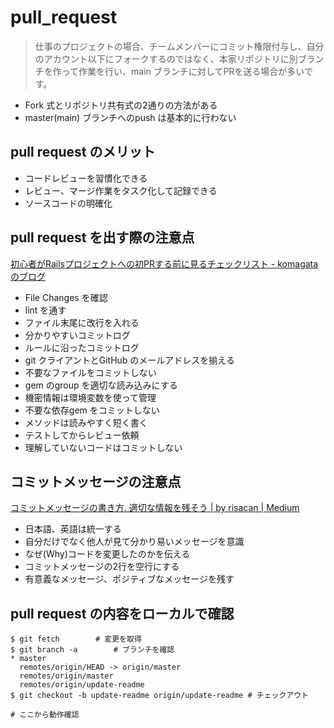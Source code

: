 # pull_request

> 仕事のプロジェクトの場合、チームメンバーにコミット権限付与し、自分のアカウント以下にフォークするのではなく、本家リポジトリに別ブランチを作って作業を行い、main ブランチに対してPRを送る場合が多いです。

* Fork 式とリポジトリ共有式の2通りの方法がある
* master(main) ブランチへのpush は基本的に行わない

## pull request のメリット

* コードレビューを習慣化できる
* レビュー、マージ作業をタスク化して記録できる
* ソースコードの明確化

## pull request を出す際の注意点

[初心者がRailsプロジェクトへの初PRする前に見るチェックリスト \- komagataのブログ](https://docs.komagata.org/5676)

* File Changes を確認
* lint を通す
* ファイル末尾に改行を入れる
* 分かりやすいコミットログ
* ルールに沿ったコミットログ
* git クライアントとGitHub のメールアドレスを揃える
* 不要なファイルをコミットしない
* gem のgroup を適切な読み込みにする
* 機密情報は環境変数を使って管理
* 不要な依存gem をコミットしない
* メソッドは読みやすく短く書く
* テストしてからレビュー依頼
* 理解していないコードはコミットしない

## コミットメッセージの注意点

[コミットメッセージの書き方\. 適切な情報を残そう \| by risacan \| Medium](https://medium.com/@risacan/%E3%82%B3%E3%83%9F%E3%83%83%E3%83%88%E3%83%A1%E3%83%83%E3%82%BB%E3%83%BC%E3%82%B8%E3%81%AE%E6%9B%B8%E3%81%8D%E6%96%B9-64aeadd92057)

* 日本語、英語は統一する
* 自分だけでなく他人が見て分かり易いメッセージを意識
* なぜ(Why)コードを変更したのかを伝える
* コミットメッセージの2行を空行にする
* 有意義なメッセージ、ポジティブなメッセージを残す

## pull request の内容をローカルで確認

```
$ git fetch        # 変更を取得
$ git branch -a        # ブランチを確認
* master
  remotes/origin/HEAD -> origin/master
  remotes/origin/master
  remotes/origin/update-readme
$ git checkout -b update-readme origin/update-readme # チェックアウト

# ここから動作確認
```
